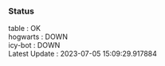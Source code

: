### Status


table : OK  
hogwarts : DOWN  
icy-bot : DOWN  
Latest Update : 2023-07-05 15:09:29.917884
